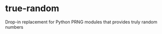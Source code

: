 true-random
===========

Drop-in replacement for Python PRNG modules that provides truly random numbers
